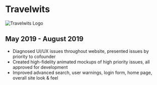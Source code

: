 # Travelwits
![Travelwits Logo](/travelwits.png)
## May 2019 - August 2019

* Diagnosed UI/UX issues throughout website, presented issues by priority to cofounder
* Created high-fidelity animated mockups of high priority issues, all approved for development
* Improved advanced search, user warnings, login form, home page, overall site look & feel
